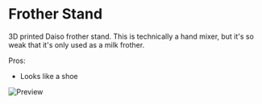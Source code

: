 # Frother Stand
3D printed Daiso frother stand. This is technically a hand mixer, but it's so weak that it's only used as a milk frother. 

Pros:
- Looks like a shoe

![Preview](https://github.com/XDleader555/cad_models/raw/main/frother_stand/Frother%20Stand.jpg)
